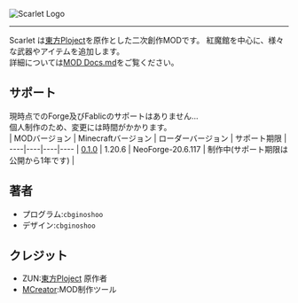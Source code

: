 ![Scarlet Logo](https://github.com/cbginoshoo/Scarlet/blob/data/Scarlet%20Logo.png)
___  
Scarlet は[東方Ploject](https://ja.wikipedia.org/wiki/%E6%9D%B1%E6%96%B9Project"東方Ploject")を原作とした二次創作MODです。
紅魔館を中心に、様々な武器やアイテムを追加します。  
詳細については[MOD Docs.md](MOD%20Docs.md)をご覧ください。  
  
## サポート
現時点でのForge及びFablicのサポートはありません...  
個人制作のため、変更には時間がかかります。  
| MODバージョン | Minecraftバージョン | ローダーバージョン | サポート期限 | 
----|----|----|----
| [0.1.0](NeoForge-20.6.117) | 1.20.6 | NeoForge-20.6.117 | 制作中(サポート期限は公開から1年です) |  
## 著者  
- プログラム:```cbginoshoo```  
- デザイン:```cbginoshoo```  
## クレジット  
- ZUN:[東方Ploject](https://ja.wikipedia.org/wiki/%E6%9D%B1%E6%96%B9Project"東方Ploject") 原作者  
- [MCreator](https://mcreator.net):MOD制作ツール
